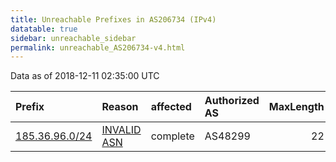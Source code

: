 ```yaml
---
title: Unreachable Prefixes in AS206734 (IPv4)
datatable: true
sidebar: unreachable_sidebar
permalink: unreachable_AS206734-v4.html
---
```


Data as of 2018-12-11 02:35:00 UTC


<div class="datatable-begin"></div>

| Prefix                                                 | Reason                                                                                                 | affected   | Authorized AS   |   MaxLength | Anchor                                         |   unreachable /24s |
|:-------------------------------------------------------|:-------------------------------------------------------------------------------------------------------|:-----------|:----------------|------------:|:-----------------------------------------------|-------------------:|
| [185.36.96.0/24](https://stat.ripe.net/185.36.96.0/24) | [INVALID ASN](https://rpki-validator.ripe.net/announcement-preview?asn=AS206734&prefix=185.36.96.0/24) | complete   | AS48299         |          22 | [RIPE](unreachable_RIPE_NCC_RPKI_Root-v4.html) |                  1 |

<div class="datatable-end"></div>